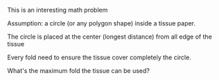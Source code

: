 



This is an interesting math problem



Assumption:  a circle (or any polygon shape) inside a tissue paper.

The circle is placed at the center (longest distance) from all edge of the tissue

Every fold need to ensure the tissue cover completely the circle.

What's the maximum fold the tissue can be used?